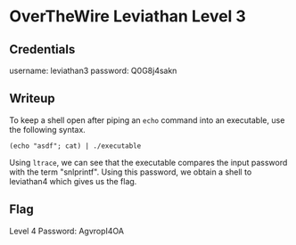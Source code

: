 # OverTheWire Leviathan Level 3

## Credentials
username: leviathan3
password: Q0G8j4sakn

## Writeup

To keep a shell open after piping an `echo` command into an executable, use the following syntax.

```
(echo "asdf"; cat) | ./executable
```

Using `ltrace`, we can see that the executable compares the input password with the term "snlprintf". Using this password, we obtain a shell to leviathan4 which gives us the flag.

## Flag
Level 4 Password: AgvropI4OA
